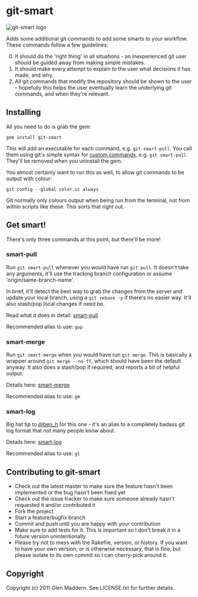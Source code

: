 # git-smart

![git-smart logo](https://github.com/geelen/git-smart/raw/master/docs/images/git-smart.png)

Adds some additional git commands to add some smarts to your workflow. These commands follow a few guidelines:

0. It should do the 'right thing' in all situations - an inexperienced git user should be guided away from making simple mistakes.
0. It should make every attempt to explain to the user what decisions it has made, and why.
0. All git commands that modify the repository should be shown to the user - hopefully this helps the user eventually learn the underlying git commands, and when they're relevant.

## Installing

All you need to do is grab the gem:

    gem install git-smart

This will add an executable for each command, e.g. `git-smart-pull`. You call them using git's simple syntax for [custom commands](http://www.nullstyle.com/2007/06/22/create-custom-commands-in-git/), e.g. `git smart-pull`. They'll be removed when you uninstall the gem.

You almost certainly want to run this as well, to allow git commands to be output with colour:

    git config --global color.ui always

Git normally only colours output when being run from the terminal, not from within scripts like these. This sorts that right out.
  
## Get smart!

There's only three commands at this point, but there'll be more!

### smart-pull

Run `git smart-pull` whenever you would have run `git pull`. It doesn't take any arguments, it'll use the tracking branch configuration or assume 'origin/same-branch-name'.

In brief, it'll detect the best way to grab the changes from the server and update your local branch, using a `git rebase -p` if there's no easier way. It'll also stash/pop local changes if need be.

Read what it does in detail: [smart-pull](http://github-displayer.heroku.com/geelen/git-smart/raw/master/docs/smart-pull.html)

Recommended alias to use: `gup`

### smart-merge

Run `git smart-merge` when you would have run `git merge`. This is basically a wrapper around `git merge --no-ff`, which should have been the default anyway. It also does a stash/pop if required, and reports a bit of helpful output.

Details here: [smart-merge](http://github-displayer.heroku.com/geelen/git-smart/raw/master/docs/smart-merge.html)

Recommended alias to use: `gm`

### smart-log

Big hat tip to [@ben\_h](http://twitter.com/ben_h) for this one - it's an alias to a completely badass git log format that not many people know about.

Details here: [smart-log](http://github-displayer.heroku.com/geelen/git-smart/raw/master/docs/smart-log.html)

Recommended alias to use: `gl`

## Contributing to git-smart

* Check out the latest master to make sure the feature hasn't been implemented or the bug hasn't been fixed yet
* Check out the issue tracker to make sure someone already hasn't requested it and/or contributed it
* Fork the project
* Start a feature/bugfix branch
* Commit and push until you are happy with your contribution
* Make sure to add tests for it. This is important so I don't break it in a future version unintentionally.
* Please try not to mess with the Rakefile, version, or history. If you want to have your own version, or is otherwise necessary, that is fine, but please isolate to its own commit so I can cherry-pick around it.

## Copyright

Copyright (c) 2011 Glen Maddern. See LICENSE.txt for
further details.
